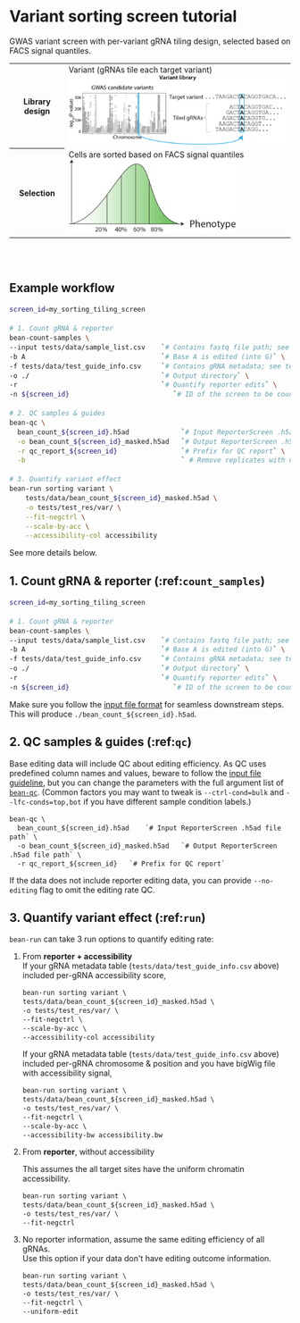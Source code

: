 # Variant sorting screen tutorial
GWAS variant screen with per-variant gRNA tiling design, selected based on FACS signal quantiles.  

<table>
  <tr>
    <th>Library design</th>
    <td>Variant (gRNAs tile each target variant)   <br> <img src="../../imgs/variant.png" alt="variant library design" width="600"/></td>
  </tr>
  <tr>
    <th>Selection</th>
    <td>Cells are sorted based on FACS signal quantiles  <br>  <img src="../../imgs/sorting_bins@8x.png" alt="variant library design" width="300"/></td>
  </tr>
</table>

<br></br>

## Example workflow
```bash
screen_id=my_sorting_tiling_screen

# 1. Count gRNA & reporter
bean-count-samples \
--input tests/data/sample_list.csv    `# Contains fastq file path; see test file for example.`\
-b A                                  `# Base A is edited (into G)` \
-f tests/data/test_guide_info.csv     `# Contains gRNA metadata; see test file for example.`\
-o ./                                 `# Output directory` \
-r                                    `# Quantify reporter edits` \
-n ${screen_id}                          `# ID of the screen to be counted`   

# 2. QC samples & guides
bean-qc \
  bean_count_${screen_id}.h5ad             `# Input ReporterScreen .h5ad file path` \
  -o bean_count_${screen_id}_masked.h5ad   `# Output ReporterScreen .h5ad file path` \
  -r qc_report_${screen_id}                `# Prefix for QC report` \
  -b                                       ` # Remove replicates with no good samples.

# 3. Quantify variant effect
bean-run sorting variant \
    tests/data/bean_count_${screen_id}_masked.h5ad \
    -o tests/test_res/var/ \
    --fit-negctrl \
    --scale-by-acc \
    --accessibility-col accessibility
```
See more details below.

## 1. Count gRNA & reporter (:ref:`count_samples`)
```bash
screen_id=my_sorting_tiling_screen

# 1. Count gRNA & reporter
bean-count-samples \
--input tests/data/sample_list.csv    `# Contains fastq file path; see test file for example.`\
-b A                                  `# Base A is edited (into G)` \
-f tests/data/test_guide_info.csv     `# Contains gRNA metadata; see test file for example.`\
-o ./                                 `# Output directory` \
-r                                    `# Quantify reporter edits` \
-n ${screen_id}                          `# ID of the screen to be counted`   
```
Make sure you follow the [input file format](../../README#input-file-format) for seamless downstream steps. This will produce `./bean_count_${screen_id}.h5ad`. 

## 2. QC samples & guides (:ref:`qc`)
Base editing data will include QC about editing efficiency. As QC uses predefined column names and values, beware to follow the [input file guideline](../../README#input-file-format), but you can change the parameters with the full argument list of [`bean-qc`](../../README#bean-qc-qc-of-reporter-screen-data). (Common factors you may want to tweak is `--ctrl-cond=bulk` and `--lfc-conds=top,bot` if you have different sample condition labels.)
```
bean-qc \
  bean_count_${screen_id}.h5ad    `# Input ReporterScreen .h5ad file path` \
  -o bean_count_${screen_id}_masked.h5ad   `# Output ReporterScreen .h5ad file path` \
  -r qc_report_${screen_id}   `# Prefix for QC report` 
```



If the data does not include reporter editing data, you can provide `--no-editing` flag to omit the editing rate QC.


## 3. Quantify variant effect (:ref:`run`)

`bean-run` can take 3 run options to quantify editing rate:  
1. From **reporter + accessibility**  
    If your gRNA metadata table (`tests/data/test_guide_info.csv` above) included per-gRNA accessibility score, 
    ```
    bean-run sorting variant \
    tests/data/bean_count_${screen_id}_masked.h5ad \
    -o tests/test_res/var/ \
    --fit-negctrl \
    --scale-by-acc \
    --accessibility-col accessibility
    ```
    If your gRNA metadata table (`tests/data/test_guide_info.csv` above) included per-gRNA chromosome & position and you have bigWig file with accessibility signal, 
    ```
    bean-run sorting variant \
    tests/data/bean_count_${screen_id}_masked.h5ad \
    -o tests/test_res/var/ \
    --fit-negctrl \
    --scale-by-acc \
    --accessibility-bw accessibility.bw
    ```

2. From **reporter**, without accessibility

    This assumes the all target sites have the uniform chromatin accessibility.
    ```
    bean-run sorting variant \
    tests/data/bean_count_${screen_id}_masked.h5ad \
    -o tests/test_res/var/ \
    --fit-negctrl 
    ```
3. No reporter information, assume the same editing efficiency of all gRNAs.  
    Use this option if your data don't have editing outcome information.
    ```
    bean-run sorting variant \
    tests/data/bean_count_${screen_id}_masked.h5ad \
    -o tests/test_res/var/ \
    --fit-negctrl \
    --uniform-edit
    ```